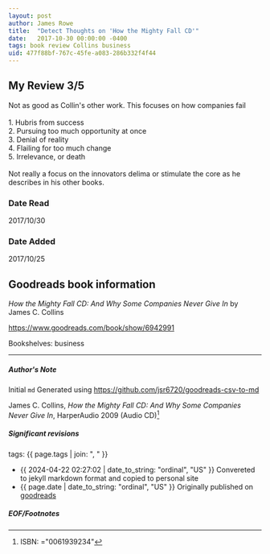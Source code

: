 ```yaml
---
layout: post
author: James Rowe
title:  "Detect Thoughts on 'How the Mighty Fall CD'"
date:   2017-10-30 00:00:00 -0400
tags: book review Collins business
uid: 477f88bf-767c-45fe-a083-286b332f4f44
---
```


<!-- highly dependent on how you personally use jekyll templates, and how you want this to show up -->
<!-- escape any jekyll keys with double brackets -->

## My Review 3/5

Not as good as Collin's other work. This focuses on how companies fail<br/><br/>1. Hubris from success<br/>2. Pursuing too much opportunity at once<br/>3. Denial of reality<br/>4. Flailing for too much change<br/>5. Irrelevance, or death<br/><br/>Not really a focus on the innovators delima or stimulate the core as he describes in his other books.

### Date Read
2017/10/30

### Date Added
2017/10/25

## Goodreads book information

*How the Mighty Fall CD: And Why Some Companies Never Give In* by James C. Collins

https://www.goodreads.com/book/show/6942991

Bookshelves: business

---

##### Author's Note

Initial `md` Generated using https://github.com/jsr6720/goodreads-csv-to-md

James C. Collins, *How the Mighty Fall CD: And Why Some Companies Never Give In*,  HarperAudio 2009 (Audio CD)[^1]

##### Significant revisions

tags: {{ page.tags | join: ", " }} <!-- todo move this somewhere -->

- {{ 2024-04-22 02:27:02 | date_to_string: "ordinal", "US" }} Convereted to jekyll markdown format and copied to personal site
- {{ page.date | date_to_string: "ordinal", "US" }} Originally published on [goodreads](https://www.goodreads.com)

##### EOF/Footnotes

[^1]: ISBN: ="0061939234"